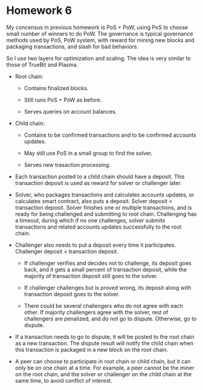 # Homework 6

My concensus in previous homework is PoS + PoW, using PoS to choose small number of winners to do PoW.
The governance is typical governance methods used by PoS, PoW system, with reward for mining new blocks and packaging transactions, and slash for bad behaviors.

So I use two layers for optimization and scaling. The idea is very similar to those of TrueBit and Plasma.

*   Root chain: 

    *   Contains finalized blocks.
   
    *   Still runs PoS + PoW as before.

    *   Serves queries on account balances.

*   Child chain:

    *   Contains to be confirmed transactions and to be confirmed accounts updates.

    *   May still use PoS in a small group to find the solver.

    *   Serves new trasaction processing. 

*   Each transaction posted to a child chain should have a deposit. This transaction deposit is used as reward for solver or challenger later.

*   Solver, who packages transactions and calculates accounts updates, or calculates smart contract, also puts a deposit. Solver deposit < transaction deposit. Solver finishes one or multiple transactions, and is ready for being challenged and submitting to root chain. Challenging has a timeout, during which if no one challenges, solver submits transactions and related accounts updates successfully to the root chain.

*   Challenger also needs to put a deposit every time it participates. Challenger deposit < transaction deposit. 

    *   If challenger verifies and decides not to challenge, its deposit goes back, and it gets a small percent of transaction deposit, while the majority of transaction deposit still goes to the solver. 

    *   If challenger challenges but is proved wrong, its deposit along with transaction deposit goes to the solver.

    *   There could be several challengers who do not agree with each other. If majority challengers agree with the solver, rest of challengers are penalized, and do not go to dispute. Otherwise, go to dispute. 

*   If a transaction needs to go to dispute, it will be posted to the root chain as a new transaction. The dispute result will notify the child chain when this transaction is packaged in a new block on the root chain.

*   A peer can choose to participate in root chain or child chain, but it can only be on one chain at a time. For example, a peer cannot be the miner on the root chain, and the solver or challenger on the child chain at the same time, to avoid conflict of interest.    
